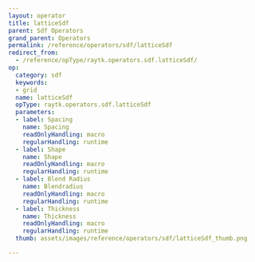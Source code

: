 ```yaml
---
layout: operator
title: latticeSdf
parent: Sdf Operators
grand_parent: Operators
permalink: /reference/operators/sdf/latticeSdf
redirect_from:
  - /reference/opType/raytk.operators.sdf.latticeSdf/
op:
  category: sdf
  keywords:
  - grid
  name: latticeSdf
  opType: raytk.operators.sdf.latticeSdf
  parameters:
  - label: Spacing
    name: Spacing
    readOnlyHandling: macro
    regularHandling: runtime
  - label: Shape
    name: Shape
    readOnlyHandling: macro
    regularHandling: runtime
  - label: Blend Radius
    name: Blendradius
    readOnlyHandling: macro
    regularHandling: runtime
  - label: Thickness
    name: Thickness
    readOnlyHandling: macro
    regularHandling: runtime
  thumb: assets/images/reference/operators/sdf/latticeSdf_thumb.png

---
```

